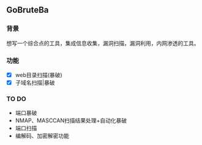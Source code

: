 ## GoBruteBa
### 背景
想写一个综合点的工具，集成信息收集，漏洞扫描，漏洞利用，内网渗透的工具。

### 功能
- [x] web目录扫描(暴破)
- [x] 子域名扫描|暴破

### TO DO
* 端口暴破
* NMAP、MASCCAN扫描结果处理+自动化暴破
* 端口扫描
* 编解码、加密解密功能
